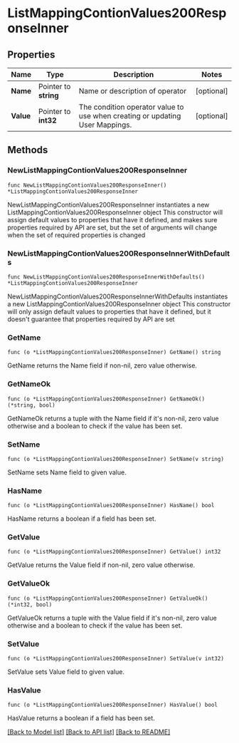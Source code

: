 # ListMappingContionValues200ResponseInner

## Properties

Name | Type | Description | Notes
------------ | ------------- | ------------- | -------------
**Name** | Pointer to **string** | Name or description of operator | [optional] 
**Value** | Pointer to **int32** | The condition operator value to use when creating or updating User Mappings. | [optional] 

## Methods

### NewListMappingContionValues200ResponseInner

`func NewListMappingContionValues200ResponseInner() *ListMappingContionValues200ResponseInner`

NewListMappingContionValues200ResponseInner instantiates a new ListMappingContionValues200ResponseInner object
This constructor will assign default values to properties that have it defined,
and makes sure properties required by API are set, but the set of arguments
will change when the set of required properties is changed

### NewListMappingContionValues200ResponseInnerWithDefaults

`func NewListMappingContionValues200ResponseInnerWithDefaults() *ListMappingContionValues200ResponseInner`

NewListMappingContionValues200ResponseInnerWithDefaults instantiates a new ListMappingContionValues200ResponseInner object
This constructor will only assign default values to properties that have it defined,
but it doesn't guarantee that properties required by API are set

### GetName

`func (o *ListMappingContionValues200ResponseInner) GetName() string`

GetName returns the Name field if non-nil, zero value otherwise.

### GetNameOk

`func (o *ListMappingContionValues200ResponseInner) GetNameOk() (*string, bool)`

GetNameOk returns a tuple with the Name field if it's non-nil, zero value otherwise
and a boolean to check if the value has been set.

### SetName

`func (o *ListMappingContionValues200ResponseInner) SetName(v string)`

SetName sets Name field to given value.

### HasName

`func (o *ListMappingContionValues200ResponseInner) HasName() bool`

HasName returns a boolean if a field has been set.

### GetValue

`func (o *ListMappingContionValues200ResponseInner) GetValue() int32`

GetValue returns the Value field if non-nil, zero value otherwise.

### GetValueOk

`func (o *ListMappingContionValues200ResponseInner) GetValueOk() (*int32, bool)`

GetValueOk returns a tuple with the Value field if it's non-nil, zero value otherwise
and a boolean to check if the value has been set.

### SetValue

`func (o *ListMappingContionValues200ResponseInner) SetValue(v int32)`

SetValue sets Value field to given value.

### HasValue

`func (o *ListMappingContionValues200ResponseInner) HasValue() bool`

HasValue returns a boolean if a field has been set.


[[Back to Model list]](../README.md#documentation-for-models) [[Back to API list]](../README.md#documentation-for-api-endpoints) [[Back to README]](../README.md)


